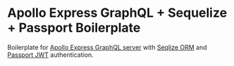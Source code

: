 # Apollo Express GraphQL + Sequelize + Passport Boilerplate

Boilerplate for [Apollo Express GraphQL server](https://github.com/apollographql/apollo-server#readme) with [Seqlize ORM](https://sequelize.org/) and [Passport JWT](http://www.passportjs.org/packages/passport-jwt/) authentication.
